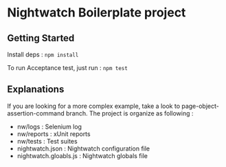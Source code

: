 # Nightwatch Boilerplate project

## Getting Started

Install deps :
`npm install`

To run Acceptance test, just run :
`npm test`

## Explanations

If you are looking for a more complex example, take a look to page-object-assertion-command branch.
The project is organize as following :
 * nw/logs : Selenium log
 * nw/reports : xUnit reports
 * nw/tests : Test suites
 * nightwatch.json : Nightwatch configuration file
 * nightwatch.gloabls.js : Nightwatch globals file
